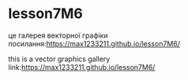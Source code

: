 # lesson7M6
це галерея векторної графіки 
посилання:https://max1233211.github.io/lesson7M6/

this is a vector graphics gallery 
link:https://max1233211.github.io/lesson7M6/